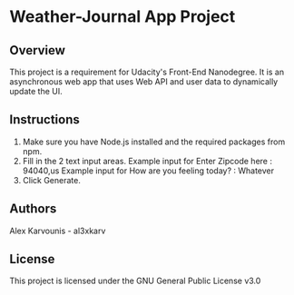 # Weather-Journal App Project

## Overview

This project is a requirement for Udacity's Front-End Nanodegree.
It is an asynchronous web app that uses Web API and user data to dynamically update the UI.

## Instructions

1. Make sure you have Node.js installed and the required packages from npm.
2. Fill in the 2 text input areas.
   Example input for Enter Zipcode here : 94040,us
   Example input for How are you feeling today? : Whatever
3. Click Generate.

## Authors

Alex Karvounis - al3xkarv

## License

This project is licensed under the GNU General Public License v3.0
